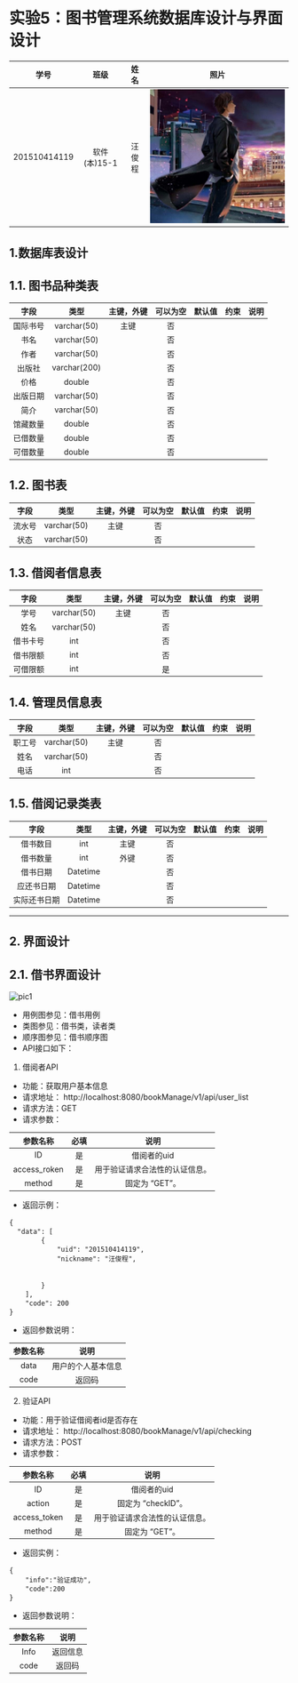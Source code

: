 
# 实验5：图书管理系统数据库设计与界面设计
|学号|班级|姓名|照片|
|:-------:|:-------------: | :----------:|:---:|
|201510414119|软件(本)15-1|汪俊程|![flow1](wc3.jpg)|

## 1.数据库表设计

## 1.1. 图书品种类表
|字段|类型|主键，外键|可以为空|默认值|约束|说明|
|:-------:|:-------------:|:------:|:----:|:---:|:----:|:-----|
|国际书号|varchar(50)|主键|否||||
|书名|varchar(50)| |否||||
|作者|varchar(50)| |否||||
|出版社|varchar(200)| |否||||
|价格|double| |否||||
|出版日期|varchar(50)| |否||||
|简介|varchar(50)| |否||||
|馆藏数量|double| |否||||
|已借数量|double| |否||||
|可借数量|double| |否||||


## 1.2. 图书表
|字段|类型|主键，外键|可以为空|默认值|约束|说明|
|:-------:|:-------------:|:------:|:----:|:---:|:----:|:-----|
|流水号|varchar(50)|主键|否||||
|状态|varchar(50)| |否||||


## 1.3. 借阅者信息表
|字段|类型|主键，外键|可以为空|默认值|约束|说明|
|:-------:|:-------------:|:------:|:----:|:---:|:----:|:-----|
|学号|varchar(50)|主键|否||||
|姓名|varchar(50)| |否||||
|借书卡号|int| |否||||
|借书限额|int| |否||||
|可借限额|int| |是||||

## 1.4. 管理员信息表
|字段|类型|主键，外键|可以为空|默认值|约束|说明|
|:-------:|:-------------:|:------:|:----:|:---:|:----:|:-----|
|职工号|varchar(50)|主键|否||||
|姓名|varchar(50)| |否||||
|电话|int| |否||||

## 1.5. 借阅记录类表
|字段|类型|主键，外键|可以为空|默认值|约束|说明|
|:-------:|:-------------:|:------:|:----:|:---:|:----:|:-----|
|借书数目|int|主键 |否||||
|借书数量|int|外键|否||||
|借书日期|Datetime| |否||||
|应还书日期|Datetime| |否||||
|实际还书日期|Datetime| |否||||


***

## 2. 界面设计
## 2.1. 借书界面设计
![pic1](pic1.png)
- 用例图参见：借书用例
- 类图参见：借书类，读者类
- 顺序图参见：借书顺序图
- API接口如下：

1. 借阅者API

- 功能：获取用户基本信息
- 请求地址： http://localhost:8080/bookManage/v1/api/user_list
- 请求方法：GET
- 请求参数：

|参数名称|必填|说明|
|:-------:|:-------------: | :----------:|
|ID|是|借阅者的uid|
|access_roken|是|用于验证请求合法性的认证信息。 |
|method|是|固定为 “GET”。|

- 返回示例：
```
{
  "data": [
        {
            "uid": "201510414119",
            "nickname": "汪俊程",
            
          
        }
    ],
    "code": 200
}
```
- 返回参数说明：
    
|参数名称|说明|
|:-------:|:-------------: |
|data|用户的个人基本信息|
|code|返回码|

2. 验证API
- 功能：用于验证借阅者id是否存在
- 请求地址： http://localhost:8080/bookManage/v1/api/checking
- 请求方法：POST
- 请求参数：

|参数名称|必填|说明|
|:-------:|:-------------: | :----------:|
|ID|是|借阅者的uid|
|action|是|固定为 “checkID”。|
|access_token|是|用于验证请求合法性的认证信息。 |
|method|是|固定为 “GET”。|

- 返回实例：
```
{
    "info":"验证成功",
    "code":200
}
```
- 返回参数说明：
    
|参数名称|说明|
|:-------:|:-------------: |
|Info|返回信息|
|code|返回码|


 
